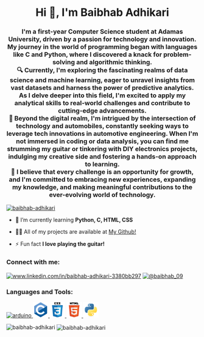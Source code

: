 <h1 align="center">Hi 👋, I'm Baibhab Adhikari</h1>
<h3 align="center">I'm a first-year Computer Science student at Adamas University, driven by a passion for technology and innovation. My journey in the world of programming began with languages like C and Python, where I discovered a knack for problem-solving and algorithmic thinking. <br>
  🔍 Currently, I'm exploring the fascinating realms of data science and machine learning, eager to unravel insights from vast datasets and harness the power of predictive analytics. As I delve deeper into this field, I'm excited to apply my analytical skills to real-world challenges and contribute to cutting-edge advancements. <br>
  🚗 Beyond the digital realm, I'm intrigued by the intersection of technology and automobiles, constantly seeking ways to leverage tech innovations in automotive engineering. When I'm not immersed in coding or data analysis, you can find me strumming my guitar or tinkering with DIY electronics projects, indulging my creative side and fostering a hands-on approach to learning. <br>
  🌟 I believe that every challenge is an opportunity for growth, and I'm committed to embracing new experiences, expanding my knowledge, and making meaningful contributions to the ever-evolving world of technology.</h3>

<p align="left"> <a href="https://github.com/ryo-ma/github-profile-trophy"><img src="https://github-profile-trophy.vercel.app/?username=baibhab-adhikari" alt="baibhab-adhikari" /></a> </p>

- 🌱 I’m currently learning **Python, C, HTML, CSS**

- 👨‍💻 All of my projects are available at [My Github!](https://github.com/Baibhab-Adhikari)

- ⚡ Fun fact **I love playing the guitar!**

<h3 align="left">Connect with me:</h3>
<p align="left">
<a href="www.linkedin.com/in/baibhab-adhikari-3380bb297" target="blank"><img align="center" src="https://raw.githubusercontent.com/rahuldkjain/github-profile-readme-generator/master/src/images/icons/Social/linked-in-alt.svg" alt="www.linkedin.com/in/baibhab-adhikari-3380bb297" height="30" width="40" /></a>
<a href="https://www.hackerrank.com/profile/baibhab_09" target="blank"><img align="center" src="https://raw.githubusercontent.com/rahuldkjain/github-profile-readme-generator/master/src/images/icons/Social/hackerrank.svg" alt="@baibhab_09" height="30" width="40" /></a>
</p>

<h3 align="left">Languages and Tools:</h3>
<p align="left"> <a href="https://www.arduino.cc/" target="_blank" rel="noreferrer"> <img src="https://cdn.worldvectorlogo.com/logos/arduino-1.svg" alt="arduino" width="40" height="40"/> </a> <a href="https://www.cprogramming.com/" target="_blank" rel="noreferrer"> <img src="https://raw.githubusercontent.com/devicons/devicon/master/icons/c/c-original.svg" alt="c" width="40" height="40"/> </a> <a href="https://www.w3schools.com/css/" target="_blank" rel="noreferrer"> <img src="https://raw.githubusercontent.com/devicons/devicon/master/icons/css3/css3-original-wordmark.svg" alt="css3" width="40" height="40"/> </a> <a href="https://www.w3.org/html/" target="_blank" rel="noreferrer"> <img src="https://raw.githubusercontent.com/devicons/devicon/master/icons/html5/html5-original-wordmark.svg" alt="html5" width="40" height="40"/> </a> <a href="https://www.python.org" target="_blank" rel="noreferrer"> <img src="https://raw.githubusercontent.com/devicons/devicon/master/icons/python/python-original.svg" alt="python" width="40" height="40"/> </a> </p>

<p><img align="left" src="https://github-readme-stats.vercel.app/api/top-langs?username=baibhab-adhikari&show_icons=true&locale=en&layout=compact" alt="baibhab-adhikari" /></p>

<p>&nbsp;<img align="center" src="https://github-readme-stats.vercel.app/api?username=baibhab-adhikari&show_icons=true&locale=en" alt="baibhab-adhikari" /></p>
